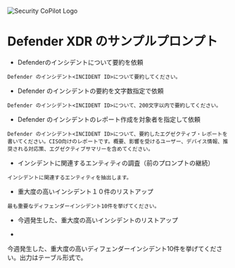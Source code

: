
![Security CoPilot Logo](https://github.com/ninjyanaka/Copilot-For-Security/blob/main/Promptbook%20samples/ic_fluent_copilot_64_64%402x.png)  
# Defender XDR のサンプルプロンプト

- Defenderのインシデントについて要約を依頼
 ```
Defender のインシデント<INCIDENT ID>について要約してください。
 ```
- Defender のインシデントの要約を文字数指定で依頼
 ```
Defender のインシデント<INCIDENT ID>について、200文字以内で要約してください。
 ```
- Defender のインシデントのレポート作成を対象者を指定して依頼
 ```
Defender のインシデント<INCIDENT ID>について、要約したエグゼクティブ・レポートを書いてください。CISO向けのレポートです。概要、影響を受けるユーザー、デバイス情報、推奨される対応策、エグゼクティブサマリーを含めてください。
 ```
- インシデントに関連するエンティティの調査（前のプロンプトの継続）
 ```
インシデントに関連するエンティティを抽出します。
 ```
- 重大度の高いインシデント１０件のリストアップ
 ```
最も重要なディフェンダーインシデント10件を挙げてください。
 ```
- 今週発生した、重大度の高いインシデントのリストアップ
-  ```
今週発生した、重大度の高いディフェンダーインシデント10件を挙げてください。出力はテーブル形式で。
 ```
